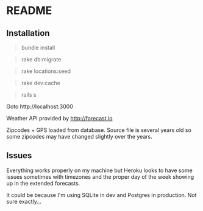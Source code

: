 # README

## Installation

> bundle install

> rake db:migrate

> rake locations:seed

> rake dev:cache

> rails s

Goto http://localhost:3000

Weather API provided by http://forecast.io

Zipcodes + GPS loaded from database. Source file is several years old so some zipcodes may have changed slightly over the years.

## Issues

Everything works properly on my machine but Heroku looks to have some issues sometimes with timezones and the proper day of the week showing up in the extended forecasts.

It could be because I'm using SQLite in dev and Postgres in production. Not sure exactly...
